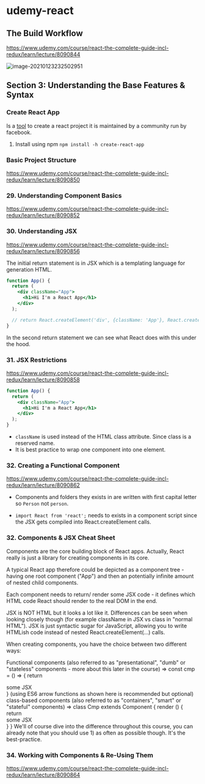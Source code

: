 # udemy-react

## The Build Workflow

https://www.udemy.com/course/react-the-complete-guide-incl-redux/learn/lecture/8090844

![image-20210123232502951](https://cdn.jsdelivr.net/gh/carlba/assets@master/PahAMc-image-20210123232502951.png)


## Section 3: Understanding the Base Features & Syntax

### Create React App

Is a [tool](https://github.com/facebook/create-react-app) to create a react project it is 
maintained by a community run by facebook.

1. Install using npm `npm install -h create-react-app`

### Basic Project Structure

https://www.udemy.com/course/react-the-complete-guide-incl-redux/learn/lecture/8090850


### 29. Understanding Component Basics

https://www.udemy.com/course/react-the-complete-guide-incl-redux/learn/lecture/8090852


### 30. Understanding JSX

https://www.udemy.com/course/react-the-complete-guide-incl-redux/learn/lecture/8090856

The initial return statement is in JSX which is a templating language for generation HTML.


```jsx
function App() {
  return (
    <div className="App">
      <h1>Hi I'm a React App</h1>
    </div>
  );

  // return React.createElement('div', {className: 'App'}, React.createElement('h1', null, 'Does this work now?'))
}
```

In the second return statement we can see what React does with this under the hood.

### 31. JSX Restrictions

https://www.udemy.com/course/react-the-complete-guide-incl-redux/learn/lecture/8090858

```jsx
function App() {
  return (
    <div className="App">
      <h1>Hi I'm a React App</h1>      
    </div>
  );
}
```
* `className` is used instead of the HTML class attribute. Since class is a reserved name.
* It is best practice to wrap one component into one element.

### 32. Creating a Functional Component

https://www.udemy.com/course/react-the-complete-guide-incl-redux/learn/lecture/8090862

* Components and folders they exists in are written with first capital letter so `Person` not `person`.

* `import React from 'react';` needs to exists in a component script since the JSX gets compiled into React.createElement calls.

### 32. Components & JSX Cheat Sheet

Components are the core building block of React apps. Actually, React really is just a library for creating components in its core.

A typical React app therefore could be depicted as a component tree - having one root component ("App") and then an potentially infinite amount of nested child components.

Each component needs to return/ render some JSX code - it defines which HTML code React should render to the real DOM in the end.

JSX is NOT HTML but it looks a lot like it. Differences can be seen when looking closely though (for example className in JSX vs class in "normal HTML"). JSX is just syntactic sugar for JavaScript, allowing you to write HTMLish code instead of nested React.createElement(...) calls.

When creating components, you have the choice between two different ways:

Functional components (also referred to as "presentational", "dumb" or "stateless" components - more about this later in the course) => const cmp = () => { return <div>some JSX</div> } (using ES6 arrow functions as shown here is recommended but optional)
class-based components (also referred to as "containers", "smart" or "stateful" components) => class Cmp extends Component { render () { return <div>some JSX</div> } } 
We'll of course dive into the difference throughout this course, you can already note that you should use 1) as often as possible though. It's the best-practice.

### 34. Working with Components & Re-Using Them

https://www.udemy.com/course/react-the-complete-guide-incl-redux/learn/lecture/8090864

